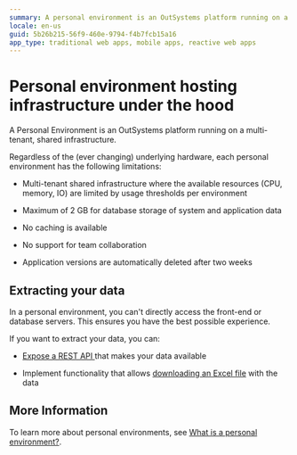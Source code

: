 ```yaml
---
summary: A personal environment is an OutSystems platform running on a shared infrastructure, with limited computing resources, max 2GB data, and no team collaboration.
locale: en-us
guid: 5b26b215-56f9-460e-9794-f4b7fcb15a16
app_type: traditional web apps, mobile apps, reactive web apps
---
```


# Personal environment hosting infrastructure under the hood

A Personal Environment is an OutSystems platform running on a multi-tenant, shared infrastructure.

Regardless of the (ever changing) underlying hardware, each personal environment has the following limitations:

* Multi-tenant shared infrastructure where the available resources (CPU, memory, IO) are limited by usage thresholds per environment

* Maximum of 2 GB for database storage of system and application data

* No caching is available

* No support for team collaboration

* Application versions are automatically deleted after two weeks

## Extracting your data

In a personal environment, you can't directly access the front-end or database servers. This ensures you have the best possible experience.

If you want to extract your data, you can:

* [Expose a REST API ](https://success.outsystems.com/Documentation/11/Extensibility_and_Integration/REST/Expose_REST_APIs/Expose_a_REST_API) that makes your data available

* Implement functionality that allows [downloading an Excel file](https://success.outsystems.com/Documentation/How-to_Guides/Data/How_to_Export_Entity_Data_to_Excel) with the data

## More Information

To learn more about personal environments, see [What is a personal environment?](whats-a-personal.md).

